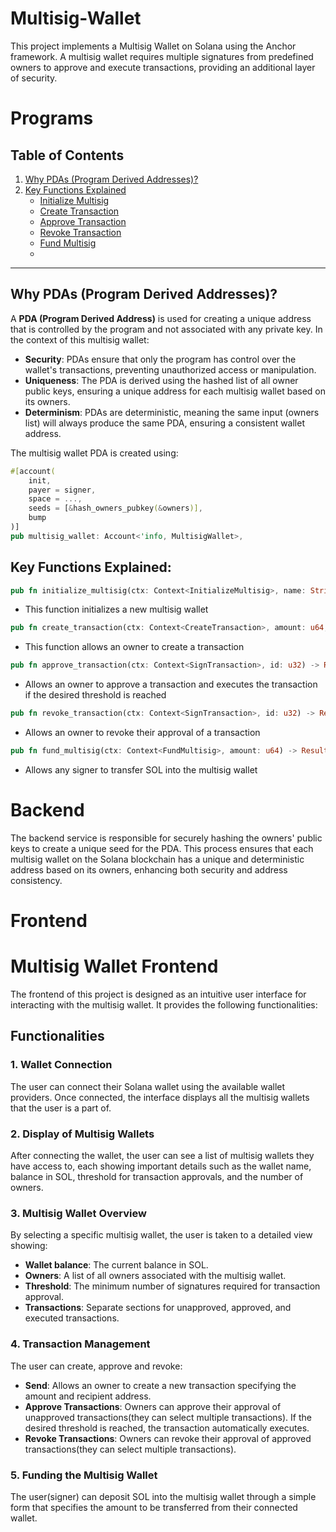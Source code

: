 # Multisig-Wallet
This project implements a Multisig Wallet on Solana using the Anchor framework. A multisig wallet requires multiple signatures from predefined owners to approve and execute transactions, providing an additional layer of security.

# Programs

## Table of Contents
1. [Why PDAs (Program Derived Addresses)?](#why-pdas-program-derived-addresses)
2. [Key Functions Explained](#key-functions-explained)
   - [Initialize Multisig](#initialize-multisig)
   - [Create Transaction](#create-transaction)
   - [Approve Transaction](#approve-transaction)
   - [Revoke Transaction](#revoke-transaction)
   - [Fund Multisig](#fund-multisig)
   - 
---

## Why PDAs (Program Derived Addresses)?

A **PDA (Program Derived Address)** is used for creating a unique address that is controlled by the program and not associated with any private key. In the context of this multisig wallet:
- **Security**: PDAs ensure that only the program has control over the wallet's transactions, preventing unauthorized access or manipulation.
- **Uniqueness**: The PDA is derived using the hashed list of all owner public keys, ensuring a unique address for each multisig wallet based on its owners.
- **Determinism**: PDAs are deterministic, meaning the same input (owners list) will always produce the same PDA, ensuring a consistent wallet address.

The multisig wallet PDA is created using:
```rust
#[account(
    init,
    payer = signer, 
    space = ...,
    seeds = [&hash_owners_pubkey(&owners)],  
    bump
)]
pub multisig_wallet: Account<'info, MultisigWallet>,
```

## Key Functions Explained:
```rust
pub fn initialize_multisig(ctx: Context<InitializeMultisig>, name: String, owners: Vec<Pubkey>, threshold: u8) -> Result<()>
```
- This function initializes a new multisig wallet

```rust
pub fn create_transaction(ctx: Context<CreateTransaction>, amount: u64, recipient: Pubkey) -> Result<()>
```
- This function allows an owner to create a transaction

```rust
pub fn approve_transaction(ctx: Context<SignTransaction>, id: u32) -> Result<()>
```
- Allows an owner to approve a transaction and executes the transaction if the desired threshold is reached

```rust
pub fn revoke_transaction(ctx: Context<SignTransaction>, id: u32) -> Result<()>
```
- Allows an owner to revoke their approval of a transaction

``` rust
pub fn fund_multisig(ctx: Context<FundMultisig>, amount: u64) -> Result<()>
```
- Allows any signer to transfer SOL into the multisig wallet

# Backend

The backend service is responsible for securely hashing the owners' public keys to create a unique seed for the PDA. This process ensures that each multisig wallet on the Solana blockchain has a unique and deterministic address based on its owners, enhancing both security and address consistency.

# Frontend

# Multisig Wallet Frontend

The frontend of this project is designed as an intuitive user interface for interacting with the multisig wallet. It provides the following functionalities:

## Functionalities

### 1. Wallet Connection
The user can connect their Solana wallet using the available wallet providers. Once connected, the interface displays all the multisig wallets that the user is a part of.

### 2. Display of Multisig Wallets
After connecting the wallet, the user can see a list of multisig wallets they have access to, each showing important details such as the wallet name, balance in SOL, threshold for transaction approvals, and the number of owners.

### 3. Multisig Wallet Overview
By selecting a specific multisig wallet, the user is taken to a detailed view showing:
- **Wallet balance**: The current balance in SOL.
- **Owners**: A list of all owners associated with the multisig wallet.
- **Threshold**: The minimum number of signatures required for transaction approval.
- **Transactions**: Separate sections for unapproved, approved, and executed transactions.

### 4. Transaction Management
The user can create, approve and revoke:
- **Send**: Allows an owner to create a new transaction specifying the amount and recipient address.
- **Approve Transactions**: Owners can approve their approval of unapproved transactions(they can select multiple transactions). If the desired threshold is reached, the transaction automatically executes.
- **Revoke Transactions**: Owners can revoke their approval of approved transactions(they can select multiple transactions).

### 5. Funding the Multisig Wallet
The user(signer) can deposit SOL into the multisig wallet through a simple form that specifies the amount to be transferred from their connected wallet.
